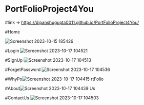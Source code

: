# PortFolioProject4You
#link -> https://dipanshugupta0011.github.io/PortFolioProject4You/

#Home

![Screenshot 2023-10-15 185429](https://github.com/dipanshugupta0011/PortFolioProject4You/assets/131527196/5769e872-df63-472a-9db8-71e93d774128)

#Login
![Screenshot 2023-10-17 104521](https://github.com/dipanshugupta0011/PortFolioProject4You/assets/131527196/ec74dddd-124d-4859-a4ff-ddb14b3d6f3b)

#SignUp
![Screenshot 2023-10-17 104513](https://github.com/dipanshugupta0011/PortFolioProject4You/assets/131527196/ec47b517-c6bb-47a2-afec-713a92d5cae2)

#ForgetPassword
![Screenshot 2023-10-17 104536](https://github.com/dipanshugupta0011/PortFolioProject4You/assets/131527196/f7d4180d-dbff-4e4c-9487-91cb63ac4d68)

#WhyPo![Screenshot 2023-10-17 104415](https://github.com/dipanshugupta0011/PortFolioProject4You/assets/131527196/9f91bdb5-62b8-42b4-8949-5a8b3e2f68ca)
rtFolio

#About![Screenshot 2023-10-17 104439](https://github.com/dipanshugupta0011/PortFolioProject4You/assets/131527196/f3b2d0d7-aa9c-4e2a-a28e-7be1f92c450c)
Us

#ContactUs
![Screenshot 2023-10-17 104503](https://github.com/dipanshugupta0011/PortFolioProject4You/assets/131527196/8e42d336-910c-4f41-b0ed-a5dc7f8eed82)
